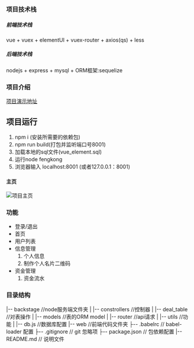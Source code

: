 ### 项目技术栈
##### 前端技术栈
vue + vuex + elementUI + vuex-router + axios(qs) + less
##### 后端技术栈
 nodejs + express + mysql + ORM框架:sequelize

### 项目介绍
[项目演示地址](https://www.burtyang.top:8001/)


## 项目运行
1. npm i (安装所需要的依赖包)
2. npm run build(打包并监听端口号8001)
3. 加载本地的sql文件(vue_element.sql)
4. 运行node fengkong
5. 浏览器输入 localhost:8001 (或者127.0.0.1：8001)


#### 主页
![项目主页](https://raw.githubusercontent.com/yanglilong127/vue_element/master/index.png)

### 功能
- 登录/退出
- 首页
- 用户列表
- 信息管理
    1. 个人信息
    2. 制作个人名片二维码
- 资金管理
    1. 资金流水


### 目录结构 
|-- backstage              //node服务端文件夹
|   |-- constrollers       //控制器
|   |-- deal_table         //对表操作
|   |-- models             //表的ORM model
|   |-- router             //api请求
|   |-- utils              //功能
|   |-- db.js              //数据库配置
|-- web                    //前端代码文件夹
├-- .babelrc               // babel-loader 配置
├-- .gitignore             // git 忽略项
├-- package.json           // 包依赖配置
|-- README.md              // 说明文件
